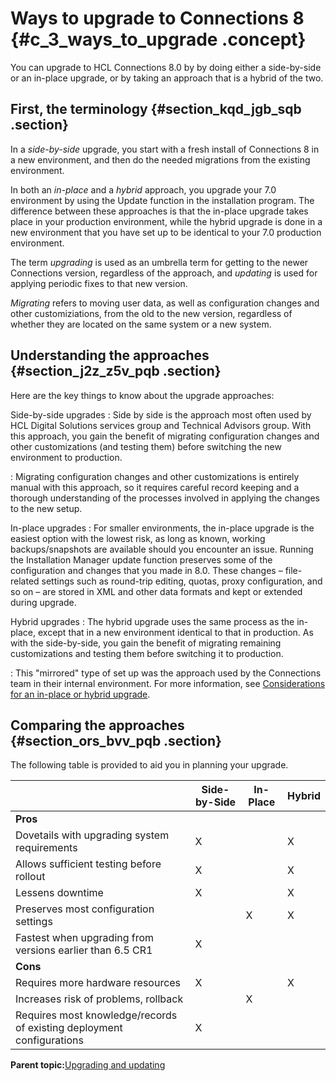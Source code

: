 # Ways to upgrade to Connections 8 {#c_3_ways_to_upgrade .concept}

You can upgrade to HCL Connections 8.0 by by doing either a side-by-side or an in-place upgrade, or by taking an approach that is a hybrid of the two.

## First, the terminology {#section_kqd_jgb_sqb .section}

In a *side-by-side* upgrade, you start with a fresh install of Connections 8 in a new environment, and then do the needed migrations from the existing environment.

In both an *in-place* and a *hybrid* approach, you upgrade your 7.0 environment by using the Update function in the installation program. The difference between these approaches is that the in-place upgrade takes place in your production environment, while the hybrid upgrade is done in a new environment that you have set up to be identical to your 7.0 production environment.

The term *upgrading* is used as an umbrella term for getting to the newer Connections version, regardless of the approach, and *updating* is used for applying periodic fixes to that new version.

*Migrating* refers to moving user data, as well as configuration changes and other customiziations, from the old to the new version, regardless of whether they are located on the same system or a new system.

## Understanding the approaches {#section_j2z_z5v_pqb .section}

Here are the key things to know about the upgrade approaches:

Side-by-side upgrades
:   Side by side is the approach most often used by HCL Digital Solutions services group and Technical Advisors group. With this approach, you gain the benefit of migrating configuration changes and other customizations \(and testing them\) before switching the new environment to production.

:   Migrating configuration changes and other customizations is entirely manual with this approach, so it requires careful record keeping and a thorough understanding of the processes involved in applying the changes to the new setup.

In-place upgrades
:   For smaller environments, the in-place upgrade is the easiest option with the lowest risk, as long as known, working backups/snapshots are available should you encounter an issue. Running the Installation Manager update function preserves some of the configuration and changes that you made in 8.0. These changes – file-related settings such as round-trip editing, quotas, proxy configuration, and so on – are stored in XML and other data formats and kept or extended during upgrade.

Hybrid upgrades
:   The hybrid upgrade uses the same process as the in-place, except that in a new environment identical to that in production. As with the side-by-side, you gain the benefit of migrating remaining customizations and testing them before switching it to production.

:   This "mirrored" type of set up was the approach used by the Connections team in their internal environment. For more information, see [Considerations for an in-place or hybrid upgrade](c_inplace_upgrade_considerations.md).

## Comparing the approaches {#section_ors_bvv_pqb .section}

The following table is provided to aid you in planning your upgrade.

| |Side-by-Side|In-Place|Hybrid|
|--|------------|--------|------|
|**Pros**|
|Dovetails with upgrading system requirements|X| |X|
|Allows sufficient testing before rollout|X| |X|
|Lessens downtime|X| |X|
|Preserves most configuration settings| |X|X|
|Fastest when upgrading from versions earlier than 6.5 CR1|X| | |
|**Cons**|
|Requires more hardware resources|X| |X|
|Increases risk of problems, rollback| |X| |
|Requires most knowledge/records of existing deployment configurations|X| | |

**Parent topic:**[Upgrading and updating](../migrate/c_upgrade_migrate_overview.md)


